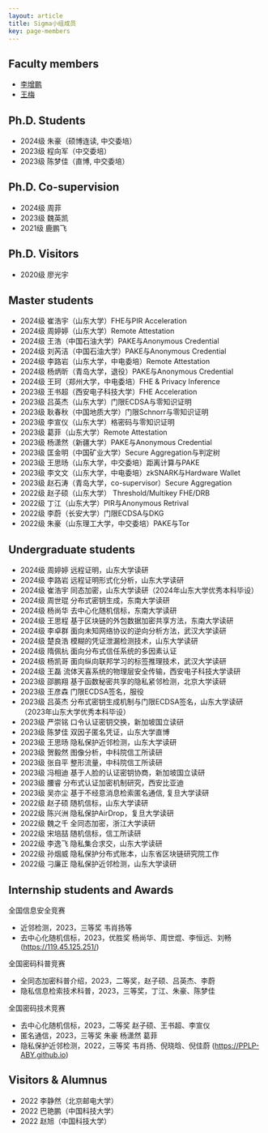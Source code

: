 ```yaml
---
layout: article
title: Sigma小组成员
key: page-members
---
```



## Faculty members

- [李增鹏](https://faculty.sdu.edu.cn/lizengpeng/zh_CN/index.htm)
- [王梅](https://faculty.sdu.edu.cn/wangmei12345/zh_CN/index.htm)


## Ph.D. Students

- 2024级 朱豪（硕博连读, 中交委培）
- 2023级 程向军（中交委培）
- 2023级 陈梦佳（直博, 中交委培）
  
## Ph.D. Co-supervision

- 2024级 周菲
- 2023级 魏英凯
- 2021级 鹿鹏飞
  
## Ph.D. Visitors

- 2020级 廖光宇
  
## Master students

- 2024级 崔浩宇（山东大学）FHE与PIR Acceleration
- 2024级 周婷婷（山东大学）Remote Attestation
- 2024级 王浩（中国石油大学）PAKE与Anonymous Credential
- 2024级 刘芮洁（中国石油大学）PAKE与Anonymous Credential
- 2024级 李路岩（山东大学，中电委培）Remote Attestation
- 2024级 杨炳昕（青岛大学，退役）PAKE与Anonymous Credential
- 2024级 王珂（郑州大学，中电委培）FHE & Privacy Inference
- 2023级 王书超（西安电子科技大学）FHE Acceleration
- 2023级 吕英杰（山东大学）门限ECDSA与零知识证明
- 2023级 耿春秋（中国地质大学）门限Schnorr与零知识证明
- 2023级 李宣仪（山东大学）格密码与零知识证明
- 2023级 葛菲（山东大学）Remote Attestation
- 2023级 杨潇然（新疆大学）PAKE与Anonymous Credential
- 2023级 匡金明（中国矿业大学）Secure Aggregation与判定树
- 2023级 王思旸（山东大学，中交委培）距离计算与PAKE
- 2023级 李文文（山东大学，中电委培）zkSNARK与Hardware Wallet
- 2023级 赵石涛（青岛大学，co-supervisor）Secure Aggregation
- 2022级 赵子硕（山东大学） Threshold/Multikey FHE/DRB
- 2022级 丁江（山东大学）PIR与Anonymous Retrival
- 2022级 李蔚（长安大学）门限ECDSA与DKG
- 2022级 朱豪（山东理工大学，中交委培）PAKE与Tor

## Undergraduate students
- 2024级 周婷婷 远程证明，山东大学读研
- 2024级 李路岩 远程证明形式化分析，山东大学读研
- 2024级 崔浩宇 同态加密，山东大学读研（2024年山东大学优秀本科毕设）
- 2024级 周世琨 分布式密钥生成，东南大学读研
- 2024级 杨尚华 去中心化随机信标，东南大学读研
- 2024级 王思程 基于区块链的外包数据加密共享方法，东南大学读研
- 2024级 李卓群 面向未知网络协议的逆向分析方法，武汉大学读研
- 2024级 楚良浩 模糊的凭证泄漏检测技术，山东大学读研
- 2024级 隋佩杭 面向分布式信任系统的多因素认证
- 2024级 杨凯哥 面向纵向联邦学习的标签推理技术，武汉大学读研
- 2024级 王磊 流体天喜系统的物理层安全传输，西安电子科技大学读研
- 2023级 邵鹏翔 基于函数秘密共享的隐私紧邻检测，北京大学读研
- 2023级 王彦森 门限ECDSA签名，服役
- 2023级 吕英杰 分布式密钥生成机制与门限ECDSA签名，山东大学读研（2023年山东大学优秀本科毕设）
- 2023级 严崇铭 口令认证密钥交换，新加坡国立读研
- 2023级 陈梦佳 双因子匿名凭证，山东大学直博
- 2023级 王思旸 隐私保护近邻检测，山东大学读研
- 2023级 贺毅然 图像分析，中科院信工所读研
- 2023级 张自平 整形流量，中科院信工所读研
- 2023级 冯相迪 基于人脸的认证密钥协商，新加坡国立读研
- 2023级 腰睿 分布式认证加密机制研究，西安比亚迪
- 2023级 吴亦尘 基于不经意消息检索匿名通信, 复旦大学读研
- 2022级 赵子硕 随机信标，山东大学读研
- 2022级 陈兴洲 隐私保护AirDrop，复旦大学读研
- 2022级 魏之千 全同态加密，浙江大学读研
- 2022级 宋培喆 随机信标，信工所读研
- 2022级 李逸飞 隐私集合求交，山东大学读研
- 2022级 孙烟威 隐私保护分布式账本，山东省区块链研究院工作
- 2022级 刁廉正 隐私保护近邻检测，山东大学读研

## Internship students and Awards

全国信息安全竞赛
- 近邻检测，2023，三等奖 韦肖扬等 
- 去中心化随机信标，2023，优胜奖 杨尚华、周世焜、李恒远、刘畅 (https://119.45.125.251/)

全国密码科普竞赛
- 全同态加密科普介绍，2023，二等奖，赵子硕、吕英杰、李蔚
- 隐私信息检索技术科普，2023，三等奖，丁江、朱豪、陈梦佳

全国密码技术竞赛
- 去中心化随机信标，2023，二等奖 赵子硕、王书超、李宣仪
- 匿名通信，2023，三等奖 朱豪 杨潇然 葛菲 
- 隐私保护近邻检测，2022，三等奖 韦肖扬、倪晓晗、倪佳蔚 (https://PPLP-ABY.github.io)

## Visitors & Alumnus
- 2022 李静然（北京邮电大学） 
- 2022 巴艳鹏（中国科技大学） 
- 2022 赵旭（中国科技大学） 
